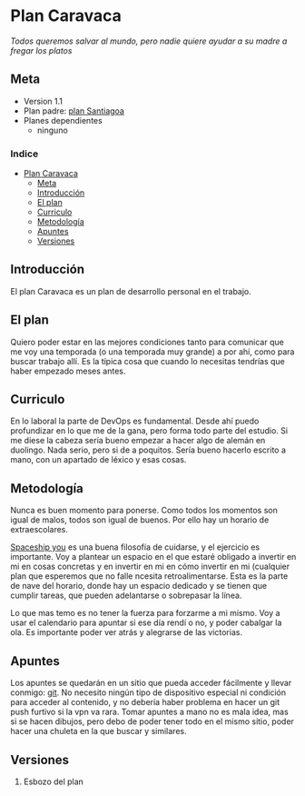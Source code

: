 # Plan Caravaca
_Todos queremos salvar al mundo, pero nadie quiere ayudar a su madre a fregar los platos_

## Meta
- Version 1.1
- Plan padre: [plan Santiagoa](Santiago.md)
- Planes dependientes
  - ninguno

### Indice
- [Plan Caravaca](#plan-caravaca)
  - [Meta](#meta)
  - [Introducción](#introducción)
  - [El plan](#el-plan)
  - [Curriculo](#curriculo)
  - [Metodología](#metodología)
  - [Apuntes](#apuntes)
  - [Versiones](#versiones)

## Introducción
El plan Caravaca es un plan de desarrollo personal en el trabajo.

## El plan
Quiero poder estar en las mejores condiciones tanto para comunicar que me voy una temporada (o una temporada muy grande) a por ahí, como para buscar trabajo allí. Es la típica cosa que cuando lo necesitas tendrías que haber empezado meses antes.

## Curriculo
En lo laboral la parte de DevOps es fundamental. Desde ahí puedo profundizar en lo que me de la gana, pero forma todo parte del estudio.
Si me diese la cabeza sería bueno empezar a hacer algo de alemán en duolingo. Nada serio, pero si de a poquitos. Sería bueno hacerlo escrito a mano, con un apartado de léxico y esas cosas.

## Metodología
Nunca es buen momento para ponerse. Como todos los momentos son igual de malos, todos son igual de buenos. Por ello hay un horario de extraescolares. 

[Spaceship you](https://www.youtube.com/watch?v=snAhsXyO3Ck) es una buena filosofía de cuidarse, y el ejercicio es importante. Voy a plantear un espacio en el que estaré obligado a invertir en mi en cosas concretas y en invertir en mi en cómo invertir en mi (cualquier plan que esperemos que no falle ncesita retroalimentarse. Esta es la parte de nave del horario, donde hay un espacio dedicado y se tienen que cumplir tareas, que pueden adelantarse o sobrepasar la línea.

Lo que mas temo es no tener la fuerza para forzarme a mi mismo. Voy a usar el calendario para apuntar si ese día rendí o no, y poder cabalgar la ola. Es importante poder ver atrás y alegrarse de las victorias.

## Apuntes
Los apuntes se quedarán en un sitio que pueda acceder fácilmente y llevar conmigo: [git](https://github.com/Alapont/DevOps-training). No necesito ningún tipo de dispositivo especial ni condición para acceder al contenido, y no debería haber problema en hacer un git push furtivo si la vpn va rara. Tomar apuntes a mano no es mala idea, mas si se hacen dibujos, pero debo de poder tener todo en el mismo sitio, poder hacer una chuleta en la que buscar y similares.

## Versiones

1. Esbozo del plan